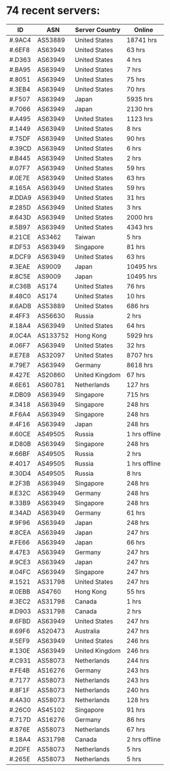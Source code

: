# 74 recent servers:

| ID | ASN | Server Country | Online |
| ------ | ------ | ------ | ------ |
| #.9AC4 | AS53889 | United States | 18741 hrs |
| #.6EF8 | AS63949 | United States | 63 hrs |
| #.D363 | AS63949 | United States | 4 hrs |
| #.BA95 | AS63949 | United States | 7 hrs |
| #.8051 | AS63949 | United States | 75 hrs |
| #.3EB4 | AS63949 | United States | 70 hrs |
| #.F507 | AS63949 | Japan | 5935 hrs |
| #.7066 | AS63949 | Japan | 2130 hrs |
| #.A495 | AS63949 | United States | 1123 hrs |
| #.1449 | AS63949 | United States | 8 hrs |
| #.75DF | AS63949 | United States | 90 hrs |
| #.39CD | AS63949 | United States | 6 hrs |
| #.B445 | AS63949 | United States | 2 hrs |
| #.07F7 | AS63949 | United States | 59 hrs |
| #.0E7E | AS63949 | United States | 63 hrs |
| #.165A | AS63949 | United States | 59 hrs |
| #.DDA9 | AS63949 | United States | 31 hrs |
| #.285D | AS63949 | United States | 3 hrs |
| #.643D | AS63949 | United States | 2000 hrs |
| #.5B97 | AS63949 | United States | 4343 hrs |
| #.21CE | AS3462 | Taiwan | 5 hrs |
| #.DF53 | AS63949 | Singapore | 81 hrs |
| #.DCF9 | AS63949 | United States | 63 hrs |
| #.3EAE | AS9009 | Japan | 10495 hrs |
| #.8C5E | AS9009 | Japan | 10495 hrs |
| #.C36B | AS174 | United States | 76 hrs |
| #.48C0 | AS174 | United States | 10 hrs |
| #.6ADB | AS53889 | United States | 686 hrs |
| #.4FF3 | AS56630 | Russia | 2 hrs |
| #.18A4 | AS63949 | United States | 64 hrs |
| #.0C4A | AS133752 | Hong Kong | 5929 hrs |
| #.06F7 | AS63949 | United States | 32 hrs |
| #.E7E8 | AS32097 | United States | 8707 hrs |
| #.79E7 | AS63949 | Germany | 8618 hrs |
| #.427E | AS20860 | United Kingdom | 67 hrs |
| #.6E61 | AS60781 | Netherlands | 127 hrs |
| #.DB09 | AS63949 | Singapore | 715 hrs |
| #.3418 | AS63949 | Singapore | 248 hrs |
| #.F6A4 | AS63949 | Singapore | 248 hrs |
| #.4F16 | AS63949 | Japan | 248 hrs |
| #.60CE | AS49505 | Russia | 1 hrs offline |
| #.D80B | AS63949 | Singapore | 248 hrs |
| #.66BF | AS49505 | Russia | 2 hrs |
| #.4017 | AS49505 | Russia | 1 hrs offline |
| #.30D4 | AS49505 | Russia | 8 hrs |
| #.2F3B | AS63949 | Singapore | 248 hrs |
| #.E32C | AS63949 | Germany | 248 hrs |
| #.33B9 | AS63949 | Singapore | 248 hrs |
| #.34AD | AS63949 | Germany | 61 hrs |
| #.9F96 | AS63949 | Japan | 248 hrs |
| #.8CEA | AS63949 | Japan | 247 hrs |
| #.FE66 | AS63949 | Japan | 66 hrs |
| #.47E3 | AS63949 | Germany | 247 hrs |
| #.9CE3 | AS63949 | Japan | 247 hrs |
| #.04FC | AS63949 | Singapore | 247 hrs |
| #.1521 | AS31798 | United States | 247 hrs |
| #.0EBB | AS4760 | Hong Kong | 55 hrs |
| #.3EC2 | AS31798 | Canada | 1 hrs |
| #.D903 | AS31798 | Canada | 2 hrs |
| #.6FBD | AS63949 | United States | 247 hrs |
| #.69F6 | AS20473 | Australia | 247 hrs |
| #.5EF9 | AS63949 | United States | 246 hrs |
| #.130E | AS63949 | United Kingdom | 246 hrs |
| #.C931 | AS58073 | Netherlands | 244 hrs |
| #.FE4B | AS16276 | Germany | 243 hrs |
| #.7177 | AS58073 | Netherlands | 243 hrs |
| #.8F1F | AS58073 | Netherlands | 240 hrs |
| #.4A30 | AS58073 | Netherlands | 128 hrs |
| #.26C0 | AS45102 | Singapore | 91 hrs |
| #.717D | AS16276 | Germany | 86 hrs |
| #.876E | AS58073 | Netherlands | 67 hrs |
| #.18A4 | AS31798 | Canada | 2 hrs offline |
| #.2DFE | AS58073 | Netherlands | 5 hrs |
| #.265E | AS58073 | Netherlands | 5 hrs |

